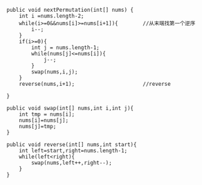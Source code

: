     public void nextPermutation(int[] nums) {
        int i =nums.length-2;
        while(i>=0&&nums[i]>=nums[i+1]){        //从末端找第一个逆序
            i--;
        }
        if(i>=0){
            int j = nums.length-1;
            while(nums[j]<=nums[i]){
                j--;
            }
            swap(nums,i,j);
        }       
        reverse(nums,i+1);                      //reverse

    }

    public void swap(int[] nums,int i,int j){
        int tmp = nums[i];
        nums[i]=nums[j];
        nums[j]=tmp;
    }

    public void reverse(int[] nums,int start){
        int left=start,right=nums.length-1;
        while(left<right){
            swap(nums,left++,right--);
        }
    }
